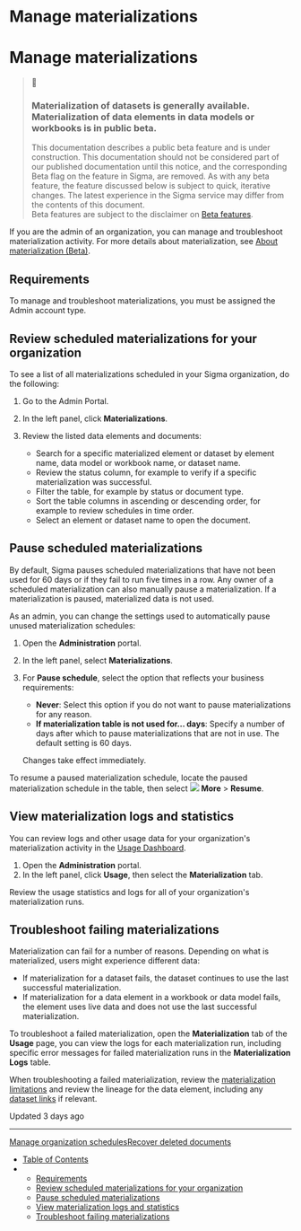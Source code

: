 # Manage materializations

# Manage materializations

> 🚩
>
> ### Materialization of datasets is generally available. Materialization of data elements in data models or workbooks is in public beta.
>
> This documentation describes a public beta feature and is under construction. This documentation should not be considered part of our published documentation until this notice, and the corresponding Beta flag on the feature in Sigma, are removed. As with any beta feature, the feature discussed below is subject to quick, iterative changes. The latest experience in the Sigma service may differ from the contents of this document.  
> Beta features are subject to the disclaimer on [Beta features](/docs/beta-features).

If you are the admin of an organization, you can manage and troubleshoot materialization activity. For more details about materialization, see [About materialization (Beta)](/docs/materialization).

## Requirements

To manage and troubleshoot materializations, you must be assigned the Admin account type.

## Review scheduled materializations for your organization

To see a list of all materializations scheduled in your Sigma organization, do the following:

1. Go to the Admin Portal.
2. In the left panel, click **Materializations**.
3. Review the listed data elements and documents:

   * Search for a specific materialized element or dataset by element name, data model or workbook name, or dataset name.
   * Review the status column, for example to verify if a specific materialization was successful.
   * Filter the table, for example by status or document type.
   * Sort the table columns in ascending or descending order, for example to review schedules in time order.
   * Select an element or dataset name to open the document.

## Pause scheduled materializations

By default, Sigma pauses scheduled materializations that have not been used for 60 days or if they fail to run five times in a row. Any owner of a scheduled materialization can also manually pause a materialization. If a materialization is paused, materialized data is not used.

As an admin, you can change the settings used to automatically pause unused materialization schedules:

1. Open the **Administration** portal.
2. In the left panel, select **Materializations**.
3. For **Pause schedule**, select the option that reflects your business requirements:

   * **Never**: Select this option if you do not want to pause materializations for any reason.
   * **If materialization table is not used for... days**: Specify a number of days after which to pause materializations that are not in use. The default setting is 60 days.

   Changes take effect immediately.

To resume a paused materialization schedule, locate the paused materialization schedule in the table, then select ![](https://sigma-docs-screenshots.s3.us-west-2.amazonaws.com/Icons/more.svg) **More** > **Resume**.

## View materialization logs and statistics

You can review logs and other usage data for your organization's materialization activity in the [Usage Dashboard](/docs/usage-overview).

1. Open the **Administration** portal.
2. In the left panel, click **Usage**, then select the **Materialization** tab.

Review the usage statistics and logs for all of your organization's materialization runs.

## Troubleshoot failing materializations

Materialization can fail for a number of reasons. Depending on what is materialized, users might experience different data:

* If materialization for a dataset fails, the dataset continues to use the last successful materialization.
* If materialization for a data element in a workbook or data model fails, the element uses live data and does not use the last successful materialization.

To troubleshoot a failed materialization, open the **Materialization** tab of the **Usage** page, you can view the logs for each materialization run, including specific error messages for failed materialization runs in the **Materialization Logs** table.

When troubleshooting a failed materialization, review the [materialization limitations](/docs/materialization#materialization-limitations) and review the lineage for the data element, including any [dataset links](/docs/dataset-links) if relevant.

Updated 3 days ago

---

[Manage organization schedules](/docs/manage-organization-schedules)[Recover deleted documents](/docs/recover-deleted-documents)

* [Table of Contents](#)
* + [Requirements](#requirements)
  + [Review scheduled materializations for your organization](#review-scheduled-materializations-for-your-organization)
  + [Pause scheduled materializations](#pause-scheduled-materializations)
  + [View materialization logs and statistics](#view-materialization-logs-and-statistics)
  + [Troubleshoot failing materializations](#troubleshoot-failing-materializations)